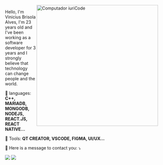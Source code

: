 <img src="https://raw.githubusercontent.com/MicaelliMedeiros/micaellimedeiros/master/image/computer-illustration.png" min-width="400px" max-width="400px" width="400px" align="right" alt="Computador iuriCode">

<p align="left"> 
  Hello, I'm Vinicius Brisola Alves, I'm 23 years old and I've been working as a software developer for 3 years and I strongly believe that technology can change people and the world.
</p>

<p align="left">
  🦄 languages: <strong>C++, MARIADB, MONGODB, NODEJS, REACT.JS, REACT NATIVE...</strong>
</p>

<p align="left">
  💼 Tools: <strong>QT CREATOR, VSCODE, FIGMA, UI/UX...</strong>
</p>

<p align="left">
  💌 Here is a message to contact you: ⤵️
</p>

<p align="left">
  <a href="#" alt="Linkedin">
  <img src="https://img.shields.io/badge/-Linkedin-0e76a8?style=flat-square&logo=Linkedin&logoColor=white&link=(https://www.linkedin.com/in/viniciusbrisola/)" /></a>

  <a href="#" alt="WhatsApp">
  <img src="https://img.shields.io/badge/-WhatsApp-25d366?style=flat-square&labelColor=25d366&logo=whatsapp&logoColor=white&link=(https://api.whatsapp.com/send?phone=5551997905379&text=OLA%20VINI)"/></a>
</p>  
